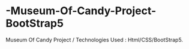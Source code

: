 # -Museum-Of-Candy-Project-BootStrap5
Museum Of Candy Project / Technologies Used : Html/CSS/BootStrap5.
